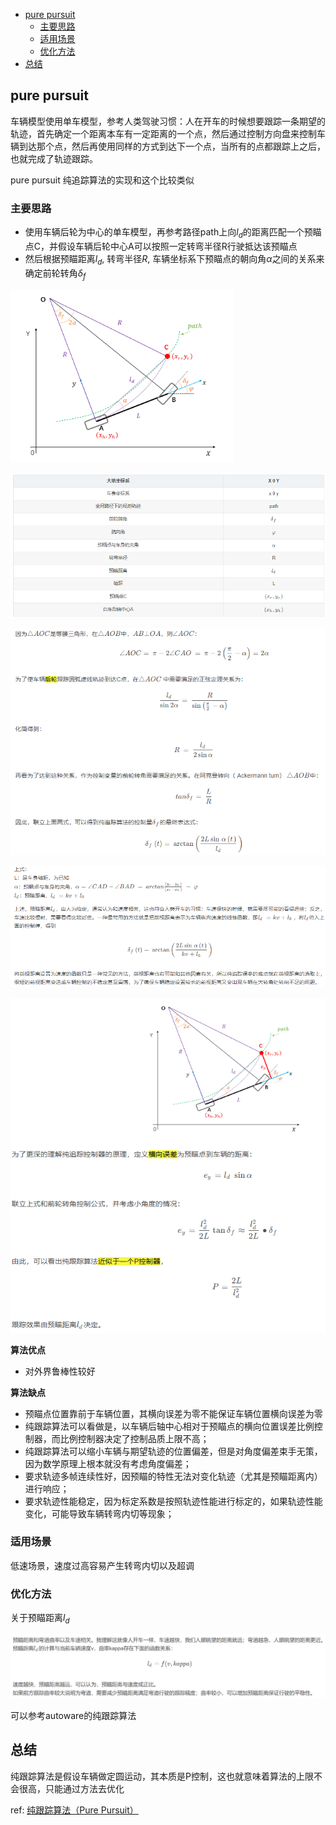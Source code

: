 - [pure pursuit](#pure-pursuit)
  - [主要思路](#主要思路)
  - [适用场景](#适用场景)
  - [优化方法](#优化方法)
- [总结](#总结)

## pure pursuit

车辆模型使用单车模型，参考人类驾驶习惯：人在开车的时候想要跟踪一条期望的轨迹，首先确定一个距离本车有一定距离的一个点，然后通过控制方向盘来控制车辆到达那个点，然后再使用同样的方式到达下一个点，当所有的点都跟踪上之后，也就完成了轨迹跟踪。

pure pursuit 纯追踪算法的实现和这个比较类似

### 主要思路

- 使用车辆后轮为中心的单车模型，再参考路径path上向$l_d$的距离匹配一个预瞄点C，并假设车辆后轮中心A可以按照一定转弯半径R行驶抵达该预瞄点
- 然后根据预瞄距离$l_d$, 转弯半径$R$, 车辆坐标系下预瞄点的朝向角$\alpha$之间的关系来确定前轮转角$\delta_f$

![](./img/pure_pursuit/img1.png)

![](./img/pure_pursuit/img2.png)

![](./img/pure_pursuit/img3.png)

![](./img/pure_pursuit/img4.png)

![](./img/pure_pursuit/img5.png)

**算法优点**

- 对外界鲁棒性较好

**算法缺点**

- 预瞄点位置靠前于车辆位置，其横向误差为零不能保证车辆位置横向误差为零
- 纯跟踪算法可以看做是，以车辆后轴中心相对于预瞄点的横向位置误差比例控制器，而比例控制器决定了控制品质上限不高；
- 纯跟踪算法可以缩小车辆与期望轨迹的位置偏差，但是对角度偏差束手无策，因为数学原理上根本就没有考虑角度偏差；
- 要求轨迹多帧连续性好，因预瞄的特性无法对变化轨迹（尤其是预瞄距离内）进行响应；
- 要求轨迹性能稳定，因为标定系数是按照轨迹性能进行标定的，如果轨迹性能变化，可能导致车辆转弯内切等现象；

### 适用场景

低速场景，速度过高容易产生转弯内切以及超调

### 优化方法

关于预瞄距离$l_d$

![](./img/pure_pursuit/img6.png)

可以参考autoware的纯跟踪算法

## 总结

纯跟踪算法是假设车辆做定圆运动，其本质是P控制，这也就意味着算法的上限不会很高，只能通过方法去优化

ref: [纯跟踪算法（Pure Pursuit）](https://blog.csdn.net/WaiNgai1999/article/details/132062188)
